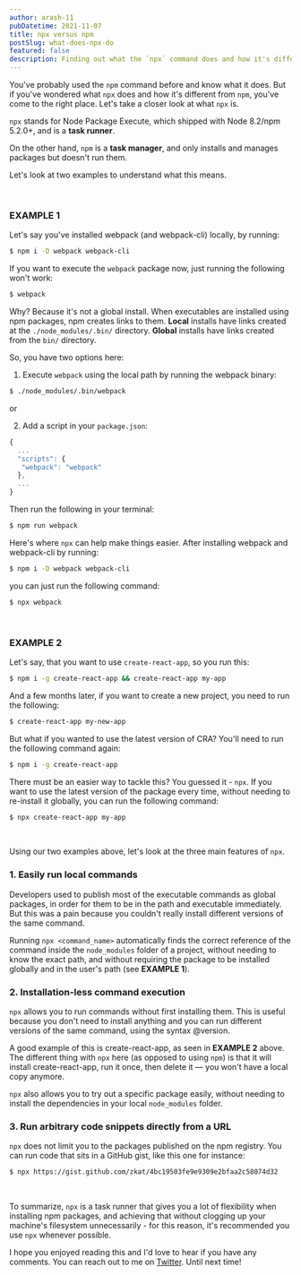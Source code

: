 ```yaml
---
author: arash-11
pubDatetime: 2021-11-07
title: npx versus npm
postSlug: what-does-npx-do
featured: false
description: Finding out what the `npx` command does and how it's different from `npm`.
---
```


You've probably used the `npm` command before and know what it does. But if you've wondered what `npx` does and how it's different from `npm`, you've come to the right place. Let's take a closer look at what `npx` is.

`npx` stands for Node Package Execute, which shipped with Node 8.2/npm 5.2.0+, and is a **task runner**.

On the other hand, `npm` is a <strong>task manager</strong>, and only installs and manages packages but doesn't run them.

Let's look at two examples to understand what this means.

<br />

### EXAMPLE 1

Let's say you've installed webpack (and webpack-cli) locally, by running:

```sh
$ npm i -D webpack webpack-cli
```

If you want to execute the `webpack` package now, just running the following won't work:

```sh
$ webpack
```

Why? Because it's not a global install. When executables are installed using npm packages, npm creates links to them. **Local** installs have links created at the `./node_modules/.bin/` directory. **Global** installs have links created from the `bin/` directory.

So, you have two options here:

1. Execute `webpack` using the local path by running the webpack binary:

```sh
$ ./node_modules/.bin/webpack
```

or

2. Add a script in your `package.json`:

```js
{
  ...
  "scripts": {
   "webpack": "webpack"
  },
  ...
}
```

Then run the following in your terminal:

```sh
$ npm run webpack
```

Here's where `npx` can help make things easier. After installing webpack and webpack-cli by running:

```sh
$ npm i -D webpack webpack-cli
```

you can just run the following command:

```sh
$ npx webpack
```
<br />

### EXAMPLE 2

Let's say, that you want to use `create-react-app`, so you run this:

```sh
$ npm i -g create-react-app && create-react-app my-app
```

And a few months later, if you want to create a new project, you need to run the following:

```sh
$ create-react-app my-new-app
```

But what if you wanted to use the latest version of CRA? You'll need to run the following command again:

```sh
$ npm i -g create-react-app
```

There must be an easier way to tackle this? You guessed it - `npx`. If you want to use the latest version of the package every time, without needing to re-install it globally, you can run the following command:

```sh
$ npx create-react-app my-app
```

<br />

Using our two examples above, let's look at the three main features of `npx`.

### 1. Easily run local commands

Developers used to publish most of the executable commands as global packages, in order for them to be in the path and executable immediately. But this was a pain because you couldn't really install different versions of the same command.

Running `npx <command_name>` automatically finds the correct reference of the command inside the `node_modules` folder of a project, without needing to know the exact path, and without requiring the package to be installed globally and in the user's path (see **EXAMPLE 1**).

### 2. Installation-less command execution

`npx` allows you to run commands without first installing them. This is useful because you don't need to install anything and you can run different versions of the same command, using the syntax @version.

A good example of this is create-react-app, as seen in **EXAMPLE 2** above. The different thing with `npx` here (as opposed to using `npm`) is that it will install create-react-app, run it once, then delete it — you won't have a local copy anymore.

`npx` also allows you to try out a specific package easily, without needing to install the dependencies in your local `node_modules` folder.

### 3. Run arbitrary code snippets directly from a URL

`npx` does not limit you to the packages published on the npm registry. You can run code that sits in a GitHub gist, like this one for instance:

```sh
$ npx https://gist.github.com/zkat/4bc19503fe9e9309e2bfaa2c58074d32
```

<br />

To summarize, `npx` is a task runner that gives you a lot of flexibility when installing npm packages, and achieving that without clogging up your machine's filesystem unnecessarily - for this reason, it's recommended you use `npx` whenever possible.

I hope you enjoyed reading this and I'd love to hear if you have any comments. You can reach out to me on [Twitter](https://twitter.com/arash11gt). Until next time!